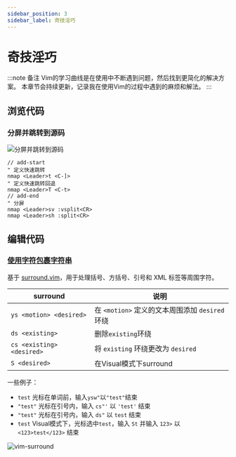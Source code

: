 ```yaml
---
sidebar_position: 3
sidebar_label: 奇技淫巧
---
```


# 奇技淫巧

:::note 备注
Vim的学习曲线是在使用中不断遇到问题，然后找到更简化的解决方案。
本章节会持续更新，记录我在使用Vim的过程中遇到的麻烦和解法。
:::

## 浏览代码

### 分屏并跳转到源码

![分屏并跳转到源码](https://files.catbox.moe/wbpiyp.gif)

```vim title=".vimrc"
// add-start
" 定义快速跳转
nmap <Leader>t <C-]>
" 定义快速跳转回退
nmap <Leader>T <C-t>
// add-end
" 分屏
nmap <Leader>sv :vsplit<CR>
nmap <Leader>sh :split<CR>
```

## 编辑代码

### [使用字符包裹字符串](https://github.com/VSCodeVim/Vim#vim-surround)

基于 [surround.vim](https://github.com/tpope/vim-surround)，用于处理括号、方括号、引号和 XML 标签等周围字符。

| surround | 说明 |
| -------------------------- | -------------------------------------------------------- |
| `ys <motion> <desired>` | 在 `<motion>` 定义的文本周围添加 `desired` 环绕 |
| `ds <existing>` | 删除`existing`环绕 |
| `cs <existing> <desired>` | 将 `existing` 环绕更改为 `desired` |
| `S <desired>` | 在Visual模式下surround|

一些例子：

- `test` 光标在单词前，输入`ysw"`以`"test"`结束
- `"test"` 光标在引号内，输入 `cs"'` 以 `'test'` 结束
- `"test"` 光标在引号内，输入 `ds"` 以 `test` 结束
- `test` Visual模式下，光标选中`test`，输入 `St` 并输入 `123>` 以 `<123>test</123>` 结束

![vim-surround](https://files.catbox.moe/1vk8t6.gif)
